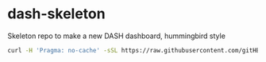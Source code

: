 # dash-skeleton

Skeleton repo to make a new DASH dashboard, hummingbird style

```bash
curl -H 'Pragma: no-cache' -sSL https://raw.githubusercontent.com/gitHBDX/dash-skeleton/main/create.py | python
```
